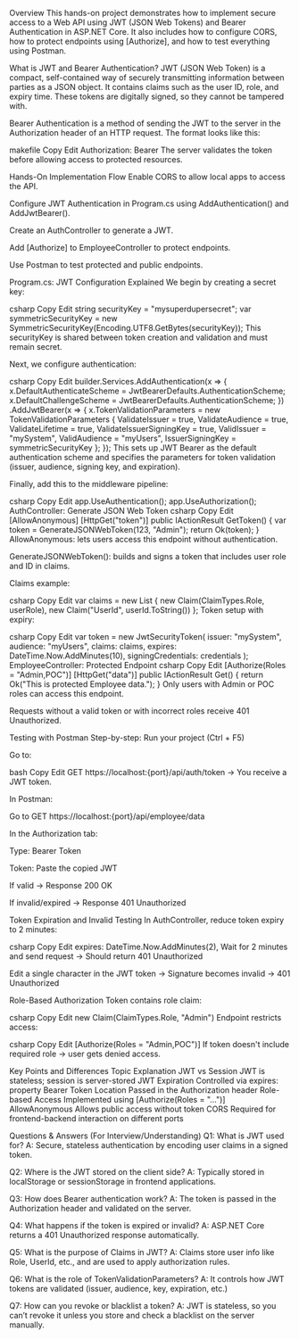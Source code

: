 Overview
This hands-on project demonstrates how to implement secure access to a Web API using JWT (JSON Web Tokens) and Bearer Authentication in ASP.NET Core. It also includes how to configure CORS, how to protect endpoints using [Authorize], and how to test everything using Postman.

What is JWT and Bearer Authentication?
JWT (JSON Web Token) is a compact, self-contained way of securely transmitting information between parties as a JSON object. It contains claims such as the user ID, role, and expiry time. These tokens are digitally signed, so they cannot be tampered with.

Bearer Authentication is a method of sending the JWT to the server in the Authorization header of an HTTP request. The format looks like this:

makefile
Copy
Edit
Authorization: Bearer <your-token>
The server validates the token before allowing access to protected resources.

Hands-On Implementation Flow
Enable CORS to allow local apps to access the API.

Configure JWT Authentication in Program.cs using AddAuthentication() and AddJwtBearer().

Create an AuthController to generate a JWT.

Add [Authorize] to EmployeeController to protect endpoints.

Use Postman to test protected and public endpoints.

Program.cs: JWT Configuration Explained
We begin by creating a secret key:

csharp
Copy
Edit
string securityKey = "mysuperdupersecret";
var symmetricSecurityKey = new SymmetricSecurityKey(Encoding.UTF8.GetBytes(securityKey));
This securityKey is shared between token creation and validation and must remain secret.

Next, we configure authentication:

csharp
Copy
Edit
builder.Services.AddAuthentication(x =>
{
    x.DefaultAuthenticateScheme = JwtBearerDefaults.AuthenticationScheme;
    x.DefaultChallengeScheme = JwtBearerDefaults.AuthenticationScheme;
})
.AddJwtBearer(x =>
{
    x.TokenValidationParameters = new TokenValidationParameters
    {
        ValidateIssuer = true,
        ValidateAudience = true,
        ValidateLifetime = true,
        ValidateIssuerSigningKey = true,
        ValidIssuer = "mySystem",
        ValidAudience = "myUsers",
        IssuerSigningKey = symmetricSecurityKey
    };
});
This sets up JWT Bearer as the default authentication scheme and specifies the parameters for token validation (issuer, audience, signing key, and expiration).

Finally, add this to the middleware pipeline:

csharp
Copy
Edit
app.UseAuthentication();
app.UseAuthorization();
AuthController: Generate JSON Web Token
csharp
Copy
Edit
[AllowAnonymous]
[HttpGet("token")]
public IActionResult GetToken()
{
    var token = GenerateJSONWebToken(123, "Admin");
    return Ok(token);
}
AllowAnonymous: lets users access this endpoint without authentication.

GenerateJSONWebToken(): builds and signs a token that includes user role and ID in claims.

Claims example:

csharp
Copy
Edit
var claims = new List<Claim>
{
    new Claim(ClaimTypes.Role, userRole),
    new Claim("UserId", userId.ToString())
};
Token setup with expiry:

csharp
Copy
Edit
var token = new JwtSecurityToken(
    issuer: "mySystem",
    audience: "myUsers",
    claims: claims,
    expires: DateTime.Now.AddMinutes(10),
    signingCredentials: credentials
);
EmployeeController: Protected Endpoint
csharp
Copy
Edit
[Authorize(Roles = "Admin,POC")]
[HttpGet("data")]
public IActionResult Get()
{
    return Ok("This is protected Employee data.");
}
Only users with Admin or POC roles can access this endpoint.

Requests without a valid token or with incorrect roles receive 401 Unauthorized.

Testing with Postman
Step-by-step:
Run your project (Ctrl + F5)

Go to:

bash
Copy
Edit
GET https://localhost:{port}/api/auth/token
→ You receive a JWT token.

In Postman:

Go to GET https://localhost:{port}/api/employee/data

In the Authorization tab:

Type: Bearer Token

Token: Paste the copied JWT

If valid → Response 200 OK

If invalid/expired → Response 401 Unauthorized

Token Expiration and Invalid Testing
In AuthController, reduce token expiry to 2 minutes:

csharp
Copy
Edit
expires: DateTime.Now.AddMinutes(2),
Wait for 2 minutes and send request → Should return 401 Unauthorized

Edit a single character in the JWT token → Signature becomes invalid → 401 Unauthorized

Role-Based Authorization
Token contains role claim:

csharp
Copy
Edit
new Claim(ClaimTypes.Role, "Admin")
Endpoint restricts access:

csharp
Copy
Edit
[Authorize(Roles = "Admin,POC")]
If token doesn't include required role → user gets denied access.

Key Points and Differences
Topic	Explanation
JWT vs Session	JWT is stateless; session is server-stored
JWT Expiration	Controlled via expires: property
Bearer Token Location	Passed in the Authorization header
Role-based Access	Implemented using [Authorize(Roles = "...")]
AllowAnonymous	Allows public access without token
CORS	Required for frontend-backend interaction on different ports

Questions & Answers (For Interview/Understanding)
Q1: What is JWT used for?
A: Secure, stateless authentication by encoding user claims in a signed token.

Q2: Where is the JWT stored on the client side?
A: Typically stored in localStorage or sessionStorage in frontend applications.

Q3: How does Bearer authentication work?
A: The token is passed in the Authorization header and validated on the server.

Q4: What happens if the token is expired or invalid?
A: ASP.NET Core returns a 401 Unauthorized response automatically.

Q5: What is the purpose of Claims in JWT?
A: Claims store user info like Role, UserId, etc., and are used to apply authorization rules.

Q6: What is the role of TokenValidationParameters?
A: It controls how JWT tokens are validated (issuer, audience, key, expiration, etc.)

Q7: How can you revoke or blacklist a token?
A: JWT is stateless, so you can’t revoke it unless you store and check a blacklist on the server manually.
